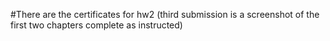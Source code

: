 #There are the certificates for hw2 (third submission is a screenshot of the first two chapters complete as instructed)
